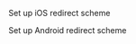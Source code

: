 <GuideLink link=”../ios”>Set up iOS redirect scheme</GuideLink>

<GuideLink link=”../android”>Set up Android redirect scheme</GuideLink>
